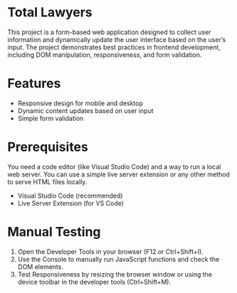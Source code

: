 # Total Lawyers

This project is a form-based web application designed to collect user information and dynamically update the user interface based on the user’s input. The project demonstrates best practices in frontend development, including DOM manipulation, responsiveness, and form validation.

# Features

- Responsive design for mobile and desktop
- Dynamic content updates based on user input
- Simple form validation

# Prerequisites

You need a code editor (like Visual Studio Code) and a way to run a local web server. You can use a simple live server extension or any other method to serve HTML files locally.

- Visual Studio Code (recommended)
- Live Server Extension (for VS Code)

# Manual Testing

1. Open the Developer Tools in your browser (F12 or Ctrl+Shift+I).
2. Use the Console to manually run JavaScript functions and check the DOM elements.
3. Test Responsiveness by resizing the browser window or using the device toolbar in the developer tools (Ctrl+Shift+M).